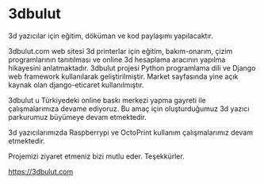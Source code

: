 # 3dbulut
3d yazıcılar için eğitim, döküman ve kod paylaşımı yapılacaktır.

3dbulut.com web sitesi 3d printerlar için eğitim, bakım-onarım, çizim programlarının tanıtılması ve online 3d hesaplama aracının yapılma hikayesini anlatmaktadır. 3dbulut projesi Python programlama dili ve Django web framework kullanılarak geliştirilmiştir. Market sayfasında yine açık kaynak olan django-eticaret kullanılmıştır.


3dbulut u Türkiyedeki online baskı merkezi yapma gayreti ile çalışmalarımıza devame ediyoruz. Bu amaç için oluşturduğumuz 3d yazıcı parkurumuz büyümeye devam etmektedir. 

3d yazıcılarımızda Raspberrypi ve OctoPrint kullanım çalışmalarımız devam etmektedir.

Projemizi ziyaret etmeniz bizi mutlu eder. Teşekkürler. 

https://3dbulut.com

